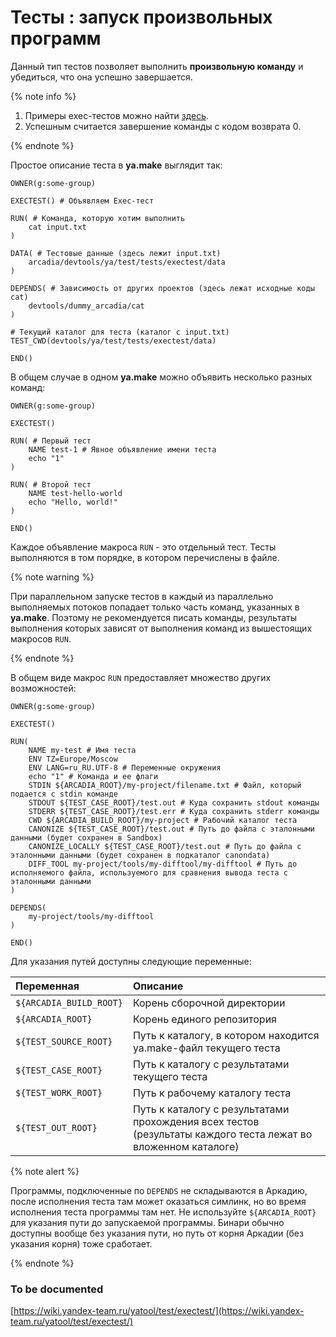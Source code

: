# Тесты : запуск произвольных программ

Данный тип тестов позволяет выполнить **произвольную команду** и убедиться, что она успешно завершается.

{% note info %}

1. Примеры exec-тестов можно найти [здесь](https://a.yandex-team.ru/arc/trunk/arcadia/devtools/ya/test/tests/exectest).
2. Успешным считается завершение команды с кодом возврата 0.

{% endnote %}

Простое описание теста в **ya.make** выглядит так:

```yamake
OWNER(g:some-group)

EXECTEST() # Объявляем Exec-тест

RUN( # Команда, которую хотим выполнить
    cat input.txt
)

DATA( # Тестовые данные (здесь лежит input.txt)
    arcadia/devtools/ya/test/tests/exectest/data
)

DEPENDS( # Зависимость от других проектов (здесь лежат исходные коды cat)
    devtools/dummy_arcadia/cat
)

# Текущий каталог для теста (каталог с input.txt)
TEST_CWD(devtools/ya/test/tests/exectest/data)

END()
```

В общем случае в одном **ya.make** можно объявить несколько разных команд:

```yamake
OWNER(g:some-group)

EXECTEST()

RUN( # Первый тест
    NAME test-1 # Явное объявление имени теста
    echo "1"
)

RUN( # Второй тест
    NAME test-hello-world
    echo "Hello, world!"
)

END()
```

Каждое объявление макроса `RUN` - это отдельный тест. Тесты выполняются в том порядке, в котором перечислены в файле.

{% note warning %}

При параллельном запуске тестов в каждый из параллельно выполняемых потоков попадает только часть команд, указанных в **ya.make**. Поэтому не рекомендуется писать команды, результаты выполнения которых зависят от выполнения команд из вышестоящих макросов `RUN`.

{% endnote %}

В общем виде макрос `RUN` предоставляет множество других возможностей:

```yamake
OWNER(g:some-group)

EXECTEST()

RUN(
    NAME my-test # Имя теста
    ENV TZ=Europe/Moscow
    ENV LANG=ru_RU.UTF-8 # Переменные окружения
    echo "1" # Команда и ее флаги
    STDIN ${ARCADIA_ROOT}/my-project/filename.txt # Файл, который подается с stdin команде
    STDOUT ${TEST_CASE_ROOT}/test.out # Куда сохранить stdout команды
    STDERR ${TEST_CASE_ROOT}/test.err # Куда сохранить stderr команды
    CWD ${ARCADIA_BUILD_ROOT}/my-project # Рабочий каталог теста
    CANONIZE ${TEST_CASE_ROOT}/test.out # Путь до файла с эталонными данными (будет сохранен в Sandbox)
    CANONIZE_LOCALLY ${TEST_CASE_ROOT}/test.out # Путь до файла с эталонными данными (будет сохранен в подкаталог canondata)
    DIFF_TOOL my-project/tools/my-difftool/my-difftool # Путь до исполняемого файла, используемого для сравнения вывода теста с эталонными данными
)

DEPENDS(
    my-project/tools/my-difftool
)

END()
```

Для указания путей доступны следующие переменные:

Переменная | Описание
:--- | :---
`${ARCADIA_BUILD_ROOT}` | Корень сборочной директории
`${ARCADIA_ROOT}` | Корень единого репозитория
`${TEST_SOURCE_ROOT}` | Путь к каталогу, в котором находится ya.make-файл текущего теста
`${TEST_CASE_ROOT}` | Путь к каталогу с результатами текущего теста
`${TEST_WORK_ROOT}` | Путь к рабочему каталогу теста
`${TEST_OUT_ROOT}` | Путь к каталогу с результатами прохождения всех тестов (результаты каждого теста лежат во вложенном каталоге)

{% note alert %}

Программы, подключенные по `DEPENDS` не складываются в Аркадию, после исполнения теста там может оказаться симлинк, но во время исполнения теста программы там нет.
Не используйте `${ARCADIA_ROOT}` для указания пути до запускаемой программы. Бинари обычно доступны вообще без указания пути, но путь от корня Аркадии
(без указания корня) тоже сработает.

{% endnote %}

### To be documented

[https://wiki.yandex-team.ru/yatool/test/exectest/](https://wiki.yandex-team.ru/yatool/test/exectest/)
